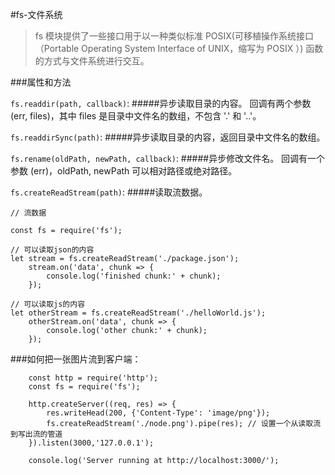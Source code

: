 #fs-文件系统
>fs 模块提供了一些接口用于以一种类似标准 POSIX(可移植操作系统接口（Portable Operating System Interface of UNIX，缩写为 POSIX ）) 函数的方式与文件系统进行交互。

###属性和方法

`fs.readdir(path, callback)`:
#####异步读取目录的内容。 回调有两个参数 (err, files)，其中 files 是目录中文件名的数组，不包含 '.' 和 '..'。

`fs.readdirSync(path)`:
#####异步读取目录的内容，返回目录中文件名的数组。

`fs.rename(oldPath, newPath, callback)`:
#####异步修改文件名。 回调有一个参数 (err)，oldPath, newPath 可以相对路径或绝对路径。

`fs.createReadStream(path)`:
#####读取流数据。

```
// 流数据

const fs = require('fs');

// 可以读取json的内容
let stream = fs.createReadStream('./package.json');
    stream.on('data', chunk => {
        console.log('finished chunk:' + chunk);
    });

// 可以读取js的内容    
let otherStream = fs.createReadStream('./helloWorld.js');
    otherStream.on('data', chunk => {
        console.log('other chunk:' + chunk);
    });
```

###如何把一张图片流到客户端：

```
    const http = require('http');
    const fs = require('fs');

    http.createServer((req, res) => {
        res.writeHead(200, {'Content-Type': 'image/png'});
        fs.createReadStream('./node.png').pipe(res); // 设置一个从读取流到写出流的管道
    }).listen(3000,'127.0.0.1');

    console.log('Server running at http://localhost:3000/');
```